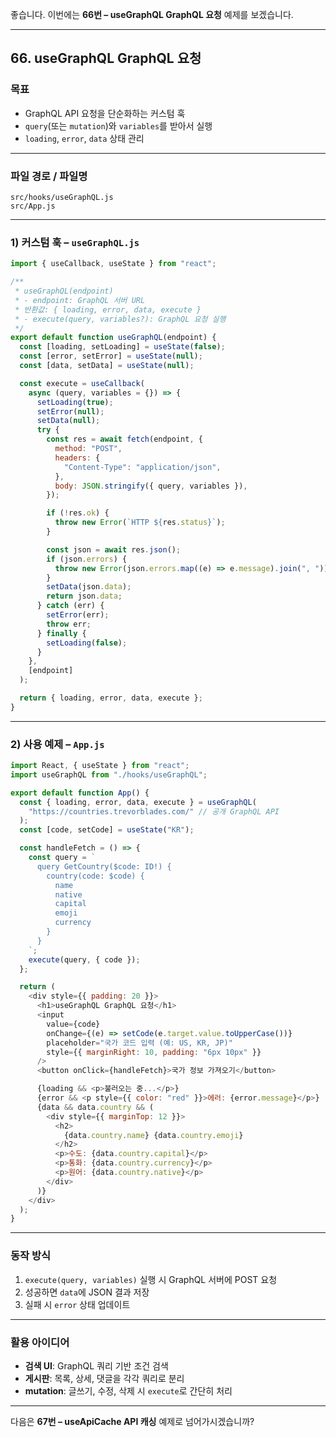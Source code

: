 좋습니다. 이번에는 **66번 – useGraphQL GraphQL 요청** 예제를 보겠습니다.

---

## 66. useGraphQL GraphQL 요청

### 목표

* GraphQL API 요청을 단순화하는 커스텀 훅
* `query`(또는 `mutation`)와 `variables`를 받아서 실행
* `loading`, `error`, `data` 상태 관리

---

### 파일 경로 / 파일명

```
src/hooks/useGraphQL.js
src/App.js
```

---

### 1) 커스텀 훅 – `useGraphQL.js`

```javascript
import { useCallback, useState } from "react";

/**
 * useGraphQL(endpoint)
 * - endpoint: GraphQL 서버 URL
 * 반환값: { loading, error, data, execute }
 * - execute(query, variables?): GraphQL 요청 실행
 */
export default function useGraphQL(endpoint) {
  const [loading, setLoading] = useState(false);
  const [error, setError] = useState(null);
  const [data, setData] = useState(null);

  const execute = useCallback(
    async (query, variables = {}) => {
      setLoading(true);
      setError(null);
      setData(null);
      try {
        const res = await fetch(endpoint, {
          method: "POST",
          headers: {
            "Content-Type": "application/json",
          },
          body: JSON.stringify({ query, variables }),
        });

        if (!res.ok) {
          throw new Error(`HTTP ${res.status}`);
        }

        const json = await res.json();
        if (json.errors) {
          throw new Error(json.errors.map((e) => e.message).join(", "));
        }
        setData(json.data);
        return json.data;
      } catch (err) {
        setError(err);
        throw err;
      } finally {
        setLoading(false);
      }
    },
    [endpoint]
  );

  return { loading, error, data, execute };
}
```

---

### 2) 사용 예제 – `App.js`

```javascript
import React, { useState } from "react";
import useGraphQL from "./hooks/useGraphQL";

export default function App() {
  const { loading, error, data, execute } = useGraphQL(
    "https://countries.trevorblades.com/" // 공개 GraphQL API
  );
  const [code, setCode] = useState("KR");

  const handleFetch = () => {
    const query = `
      query GetCountry($code: ID!) {
        country(code: $code) {
          name
          native
          capital
          emoji
          currency
        }
      }
    `;
    execute(query, { code });
  };

  return (
    <div style={{ padding: 20 }}>
      <h1>useGraphQL GraphQL 요청</h1>
      <input
        value={code}
        onChange={(e) => setCode(e.target.value.toUpperCase())}
        placeholder="국가 코드 입력 (예: US, KR, JP)"
        style={{ marginRight: 10, padding: "6px 10px" }}
      />
      <button onClick={handleFetch}>국가 정보 가져오기</button>

      {loading && <p>불러오는 중...</p>}
      {error && <p style={{ color: "red" }}>에러: {error.message}</p>}
      {data && data.country && (
        <div style={{ marginTop: 12 }}>
          <h2>
            {data.country.name} {data.country.emoji}
          </h2>
          <p>수도: {data.country.capital}</p>
          <p>통화: {data.country.currency}</p>
          <p>원어: {data.country.native}</p>
        </div>
      )}
    </div>
  );
}
```

---

### 동작 방식

1. `execute(query, variables)` 실행 시 GraphQL 서버에 POST 요청
2. 성공하면 `data`에 JSON 결과 저장
3. 실패 시 `error` 상태 업데이트

---

### 활용 아이디어

* **검색 UI**: GraphQL 쿼리 기반 조건 검색
* **게시판**: 목록, 상세, 댓글을 각각 쿼리로 분리
* **mutation**: 글쓰기, 수정, 삭제 시 `execute`로 간단히 처리

---

다음은 **67번 – useApiCache API 캐싱** 예제로 넘어가시겠습니까?
